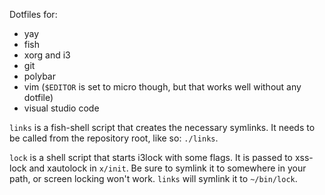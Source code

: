 Dotfiles for:
- yay
- fish
- xorg and i3
- git
- polybar
- vim (`$EDITOR` is set to micro though, but that works well without any dotfile)
- visual studio code

`links` is a fish-shell script that creates the necessary symlinks.
It needs to be called from the repository root, like so: `./links`.

`lock` is a shell script that starts i3lock with some flags.
It is passed to xss-lock and xautolock in `x/init`. Be sure to
symlink it to somewhere in your path, or screen locking won't work.
`links` will symlink it to `~/bin/lock`.
